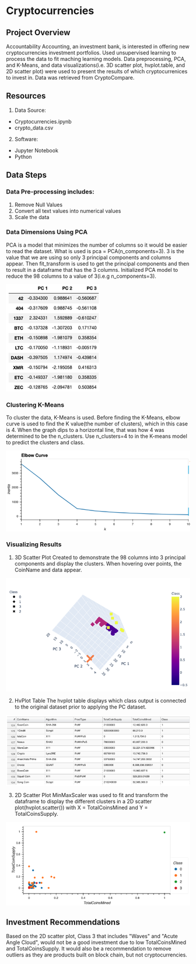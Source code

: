 # Cryptocurrencies

## Project Overview
Accountability Accounting, an investment bank, is interested in offering new cryptocurrencies investment portfolios.  Used unsupervised learning to process the data to fit maching learning models. Data preprocessing, PCA, and K-Means, and data visualizations(i.e. 3D scatter plot, hvplot.table, and 2D scatter plot) were used to present the results of which cryptocurrenices to invest in. Data was retrieved from CryptoCompare.

## Resources
1. Data Source:
- Cryptocurrencies.ipynb
- crypto_data.csv

2. Software:
- Jupyter Notebook
- Python

## Data Steps
### Data Pre-processing includes:
1. Remove Null Values
2. Convert all text values into numerical values
3. Scale the data

### Data Dimensions Using PCA
PCA is a model that minimizes the number of columns so it would be easier to read the dataset.  What is used is pca = PCA(n_components=3). 3 is the value that we are using so only 3 principal components and columns appear. Then fit_transform is used to get the principal components and then to result in a dataframe that has the 3 columns. 
Initialized PCA model to reduce the 98 columns to a value of 3(i.e.g n_components=3).  


<img width=“500” alt=“” src="https://github.com/estherhk/Cryptocurrencies/blob/master/images/PC.png">

### Clustering K-Means
To cluster the data, K-Means is used. Before finding the K-Means, elbow curve is used to find the K value(the number of clusters), which in this case is 4.  When the graph dips to a horizontal line, that was how 4 was determined to be the n_clusters. 
Use n_clusters=4 to in the K-means model to predict the clusters and class.


<img width=“500” alt=“” src="https://github.com/estherhk/Cryptocurrencies/blob/master/images/elbow_curve.png">

### Visualizing Results
1. 3D Scatter Plot
Created to demonstrate the 98 columns into 3 principal components and display the clusters. When hovering over points, the CoinName and data appear.

<img width=“500” alt=“” src="https://github.com/estherhk/Cryptocurrencies/blob/master/images/3D.png">

2. HvPlot Table
The hvplot table displays which class output is connected to the original dataset prior to applying the PC dataset.

<img width=“500” alt=“” src="https://github.com/estherhk/Cryptocurrencies/blob/master/images/hvplot_t.png">

3. 2D Scatter Plot
MinMaxScaler was used to fit and transform the dataframe to display the different clusters in a 2D scatter plot(hvplot.scatter()) with X = TotalCoinsMined and Y = TotalCoinsSupply.

<img width=“500” alt=“” src="https://github.com/estherhk/Cryptocurrencies/blob/master/images/2D.png">

## Investment Recommendations
Based on the 2D scatter plot,  Class 3 that includes "Waves" and "Acute Angle Cloud", would not be a good investment due to low TotalCoinsMined and TotalCoinsSupply.  It would also be a recommendation to remove outliers as they are products built on block chain, but not cryptocurrencies.
